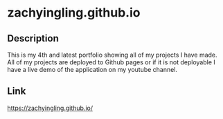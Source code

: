 # zachyingling.github.io

## Description
This is my 4th and latest portfolio showing all of my projects I have made. All of my projects are deployed to Github pages or if it is not deployable I have a live demo of the application on my youtube channel.

## Link
https://zachyingling.github.io/
